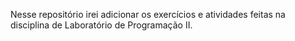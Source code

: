 Nesse repositório irei adicionar os exercícios e atividades feitas na disciplina de Laboratório de Programação II.
